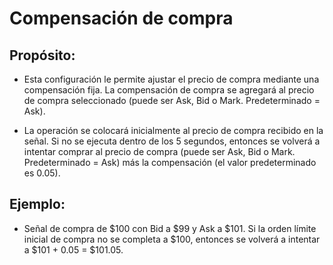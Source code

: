 # **Compensación de compra**

## Propósito: 

- Esta configuración le permite ajustar el precio de compra mediante una compensación fija. La compensación de compra se agregará al precio de compra seleccionado (puede ser Ask, Bid o Mark. Predeterminado = Ask).

- La operación se colocará inicialmente al precio de compra recibido en la señal. Si no se ejecuta dentro de los 5 segundos, entonces se volverá a intentar comprar al precio de compra (puede ser Ask, Bid o Mark. Predeterminado = Ask) más la compensación (el valor predeterminado es 0.05). 

## Ejemplo:

- Señal de compra de $100 con Bid a $99 y Ask a $101. Si la orden límite inicial de compra no se completa a $100, entonces se volverá a intentar a $101 + 0.05 = $101.05.
